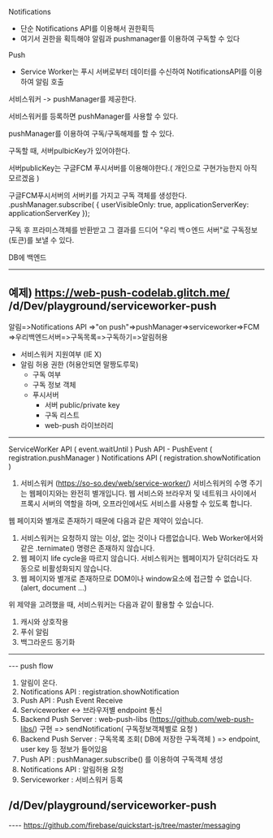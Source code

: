 Notifications
- 단순 Notifications API를 이용해서 권한획득
- 여기서 권한을 획득해야 알림과 pushmanager를 이용하여 구독할 수 있다

Push
- Service Worker는 푸시 서버로부터 데이터를 수신하여 NotificationsAPI를 이용하여 알림 호출


서비스워커
-> pushManager를 제공한다.

서비스워커를 등록하면 pushManager를 사용할 수 있다.

pushManager를 이용하여 구독/구독해제를 할 수 있다.

구독할 때, 서버pulbicKey가 있어야한다.

서버publicKey는 구글FCM 푸시서버를 이용해야한다.( 개인으로 구현가능한지 아직 모르겠음 )

구글FCM푸시서버의 서버키를 가지고 구독 객체를 생성한다.
.pushManager.subscribe( {
	userVisibleOnly: true,
	applicationServerKey: applicationServerKey
});

구독 후 프라미스객체를 반환받고
그 결과를 
드디어 "우리 백ㅇ엔드 서버"로 구독정보(토큰)를 보낼 수 있다.


DB에 백엔드

---
예제)
https://web-push-codelab.glitch.me/
/d/Dev/playground/serviceworker-push
---


알림=>Notifications API =>"on push"=>pushManager=>serviceworker=>FCM =>우리백엔드서버=>구독목록=>구독하기=>알림허용





- 서비스워커 지원여부 (IE X)
- 알림 허용 권한 (허용안되면 말짱도루묵)
	- 구독 여부
	- 구독 정보 객체
	- 푸시서버
		- 서버 public/private key
		- 구독 리스트
		- web-push 라이브러리


---
ServiceWorKer API ( event.waitUntil )
	Push API - PushEvent  ( registration.pushManager )
		Notifications API ( registration.showNotification )


1. 서비스워커 (https://so-so.dev/web/service-worker/)
서비스워커의 수명 주기는 웹페이지와는 완전히 별개입니다.
웹 서비스와 브라우저 및 네트워크 사이에서 프록시 서버의 역할을 하며,
오프라인에서도 서비스를 사용할 수 있도록 합니다.

웹 페이지와 별개로 존재하기 때문에 다음과 같은 제약이 있습니다.

1. 서비스워커는 요청하지 않는 이상, 없는 것이나 다름없습니다. Web Worker에서와 같은 .ternimate() 명령은 존재하지 않습니다.
2. 웹 페이지 life cycle을 따르지 않습니다. 서비스워커는 웹페이지가 닫히더라도 자동으로 비활성화되지 않습니다.
3. 웹 페이지와 별개로 존재하므로 DOM이나 window요소에 접근할 수 없습니다. (alert, document ...)

위 제약을 고려했을 때, 서비스워커는 다음과 같이 활용할 수 있습니다.
1. 캐시와 상호작용
2. 푸쉬 알림
3. 백그라운드 동기화

----



--- push flow
1. 알림이 온다.
2. Notifications API : registration.showNotification
3. Push API : Push Event Receive
4. Serviceworker <-> 브라우저별 endpoint 통신
5. Backend Push Server : web-push-libs (https://github.com/web-push-libs/) 구현 => sendNotification( 구독정보객체별로 요청 )
6. Backend Push Server : 구독목록 조회( DB에 저장한 구독객체 ) => endpoint, user key 등 정보가 들어있음
7. Push API : pushManager.subscribe() 를 이용하여 구독객체 생성
8. Notifications API : 알림허용 요청
9. Serviceworker : 서비스워커 등록

## /d/Dev/playground/serviceworker-push

---- https://github.com/firebase/quickstart-js/tree/master/messaging
